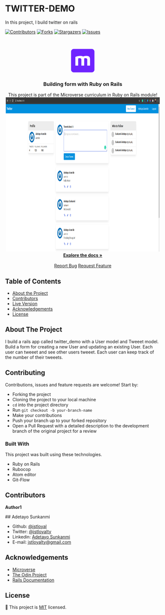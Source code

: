 # TWITTER-DEMO

In this project, I build twitter on rails

<!--
*** Thanks for checking out this README Template. If you have a suggestion that would
*** make this better, please fork the repo and create a pull request or simply open
*** an issue with the tag "enhancement".
*** Thanks again! Now go create something AMAZING! :D
-->

<!-- PROJECT SHIELDS -->
<!--
*** I'm using markdown "reference style" links for readability.
*** Reference links are enclosed in brackets [ ] instead of parentheses ( ).
*** See the bottom of this document for the declaration of the reference variables
*** for contributors-url, forks-url, etc. This is an optional, concise syntax you may use.
*** https://www.markdownguide.org/basic-syntax/#reference-style-links
-->

[![Contributors][contributors-shield]][contributors-url]
[![Forks][forks-shield]][forks-url]
[![Stargazers][stars-shield]][stars-url]
[![Issues][issues-shield]][issues-url]

<!-- PROJECT LOGO -->
<br />
<p align="center">
  <a href="https://github.com/jstloyal/twitter_demo">
    <img src="app/assets/images/microverse.png" alt="Microverse Logo" width="80" height="80">
  </a>

  <h3 align="center">Building form with Ruby on Rails</h3>

  <p align="center">
    This project is part of the Microverse curriculum in Ruby on Rails module!
    <br />
    <a href="https://github.com/jstloyal/twitter_demo">
      <img src="app/assets/images/tweeeter_demo.png" alt="Microverse Logo" width="500" height="500">
    </a><br />
    <a href="https://github.com/jstloyal/twitter_demo"><strong>Explore the docs »</strong></a>
    <br />
    <br />
    <a href="https://github.com/jstloyal/twitter_demo/issues">Report Bug</a>
    <a href="https://github.com/jstloyal/twitter_demo/issues">Request Feature</a>
  </p>
</p>

<!-- TABLE OF CONTENTS -->

## Table of Contents

- [About the Project](#about-the-project)
- [Contributors](#contributors)
- [Live Version](#live-version)
- [Acknowledgements](#acknowledgements)
- [License](#license)

<!-- ABOUT THE PROJECT -->

## About The Project

I build a rails app called twitter_demo with a User model and Tweeet model.
Build a form for creating a new User and updating an existing User.
Each user can tweeet and see other users tweeet.
Each user can keep track of the number of their tweeets.

## Contributing

Contributions, issues and feature requests are welcome! Start by:

- Forking the project
- Cloning the project to your local machine
- `cd` into the project directory
- Run `git checkout -b your-branch-name`
- Make your contributions
- Push your branch up to your forked repository
- Open a Pull Request with a detailed description to the development branch of the original project for a review

### Built With

This project was built using these technologies.

- Ruby on Rails
- Rubocop
- Atom editor
- Git-Flow

## Contributors

**Author1**

​## Adetayo Sunkanmi

- Github: [@jstloyal](https://github.com/jstloyal)
- Twitter: [@jstloyalty](https://twitter.com/jstloyalty)
- Linkedin: [Adetayo Sunkanmi](https://www.linkedin.com/in/jstloyalty)
- E-mail: jstloyalty@gmail.com

<!-- ACKNOWLEDGEMENTS -->

## Acknowledgements

- [Microverse](https://www.microverse.org/)
- [The Odin Project](https://www.theodinproject.com/)
- [Rails Documentation](https://guides.rubyonrails.org/)

<!-- MARKDOWN LINKS & IMAGES -->
<!-- https://www.markdownguide.org/basic-syntax/#reference-style-links -->

[contributors-shield]: https://img.shields.io/github/contributors/jstloyal/twitter_demo.svg?style=flat-square
[contributors-url]: https://github.com/jstloyal/twitter_demo/graphs/contributors
[forks-shield]: https://img.shields.io/github/forks/jstloyal/twitter_demo.svg?style=flat-square
[forks-url]: https://github.com/jstloyal/twitter_demo/network/members
[stars-shield]: https://img.shields.io/github/stars/jstloyal/twitter_demo.svg?style=flat-square
[stars-url]: https://github.com/jstloyal/twitter_demo/stargazers
[issues-shield]: https://img.shields.io/github/issues/jstloyal/twitter_demo.svg?style=flat-square
[issues-url]: https://github.com/jstloyal/twitter_demo/issues

<!-- LICENSE -->

## License

📝
This project is [MIT](https://opensource.org/licenses/MIT) licensed.
